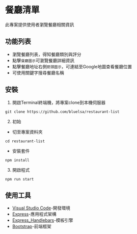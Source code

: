 餐廳清單
====
此專案提供使用者瀏覽餐廳相關資訊

功能列表
---

* 瀏覽餐廳列表，得知餐廳類別與評分
* 點擊`餐廳圖示`可瀏覽餐廳詳細資訊
* 點擊餐廳地址右側`箭頭圖示`，可連結至Google地圖查看餐廳位置
* 可使用關鍵字搜尋餐廳名稱

安裝
--
1. 開啟Terminal終端機，將專案clone到本機伺服器<br>
```
git clone https://github.com/bluelsa/restaurant-list
```
2. 初始<br>
* 切至專案資料夾
```
cd restaurant-list
```
* 安裝套件<br>
```
npm install
```
3. 開啟程式<br>
```
npm run start 
```

使用工具
---
* [Visual Studio Code](https://visualstudio.microsoft.com/zh-hant/)-開發環境
* [Express](https://www.npmjs.com/package/express)-應用程式架構
* [Express_Handlebars](https://www.npmjs.com/package/express-handlebars)-模板引擎
* [Bootstrap](https://getbootstrap.com/)-前端框架

